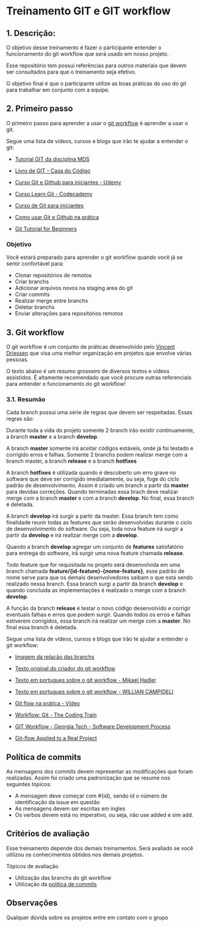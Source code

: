 
# Treinamento GIT e GIT workflow

## 1. Descrição:

O objetivo desse treinamento é fazer o participante entender o funcionamento 
do git workflow que será usado em nosso projeto.

Esse repositório tem possui referências para outros materiais que devem ser 
consultados para que o treinamento seja efetivo.

O objetivo final é que o participante utilize as boas práticas do uso do git 
para trabalhar em conjunto com a equipe.

## 2. Primeiro passo

O primeiro passo para aprender a usar o [git workflow](https://nvie.com/posts/a-successful-git-branching-model/) é aprender a usar o git.

Segue uma lista de vídeos, cursos e blogs que irão te ajudar a entender o git:
* [Tutorial GIT da disciplina MDS](https://github.com/fga-eps-mds/A-Disciplina/wiki/Git)

* [Livro de GIT - Casa do Código](https://github.com/TosiGui/Fluxos-de-Trabalho/raw/master/Controlando%20vers%C3%B5es%20com%20Git%20e%20GitHub%20-%20Casa%20do%20Codigo.pdf)

* [Curso Git e Github para iniciantes - Udemy](https://www.udemy.com/course/git-e-github-para-iniciantes/)

* [Curso Learn Git - Codecademy](https://www.codecademy.com/learn/learn-git)

* [Curso de Git para iniciantes](https://www.youtube.com/watch?v=WVLhm1AMeYE&list=PLInBAd9OZCzzHBJjLFZzRl6DgUmOeG3H0)
* [Como usar Git e Github na prática](https://www.youtube.com/watch?v=2alg7MQ6_sI)
* [Git Tutorial for Beginners](https://www.youtube.com/watch?v=HVsySz-h9r4)

### Objetivo 

Você estará preparado para aprender o git workflow quando você já se sentir 
confortável para:

* Clonar repositórios de remotos
* Criar branchs
* Adicionar arquivos novos na staging area do git
* Criar commits 
* Realizar merge entre branchs
* Deletar branchs
* Enviar alterações para repositórios remotos

## 3. Git workflow

O git workflow é um conjunto de práticas desenvolvido pelo [Vincent Driessen](https://nvie.com/posts/a-successful-git-branching-model/) que visa uma melhor organização em projetos que envolve várias pessoas.

O texto abaixo é um resumo grosseiro de diversos textos e vídeos assistidos. É altamente recomendado que você procure outras referenciais para entender o funcionamento do git workflow!

### 3.1. **Resumão**

Cada branch possui uma série de regras que devem ser respeitadas. Essas regras são:

Durante toda a vida do projeto somente 2 branch irão existir continuamente, a branch **master** e a branch **develop**.

A branch **master** somente irá aceitar códigos estáveis, onde já foi testado e corrigido erros e falhas. Somente 2 branchs podem realizar merge com a branch master, a branch **release** e a branch **hotfixes**

A branch **hotfixes** é utilizada quando é descoberto um erro grave no software que deve ser corrigido imediatamente, ou seja, foge do ciclo padrão de desenvolvimento. Assim é criado um branch a partir da **master** para devidas correções. Quando terminadas essa brach deve realizar merge com a branch **master** e com a branch **develop**. No final, essa branch é deletada.

A branch **develop** irá surgir a partir da master. Essa branch tem como finalidade reunir todas as features que serão desenvolvidas durante o ciclo de desenvolvimento do software. Ou seja, toda nova feature irá surgir a partir da **develop** e irá realizar merge com a **develop**.

Quando a branch **develop** agregar um conjunto de **features** satisfatório para entrega do software, irá surgir uma nova feature chamada **release**. 

Todo feature que for requisitada no projeto será desenvolvida em uma branch chamada **feature/{id-feature}-{nome-feature}**, esse padrão de nome serve para que os demais desenvolvedores saibam o que está sendo realizado nessa branch. Essa branch surgi a partir da branch **develop** e quando concluida as implementações é realizado o merge com a branch **develop**.

A função da branch **release** é testar o novo código desenvolvido e corrigir eventuais falhas e erros que podem surgir. Quando todos os erros e falhas estiverem corrigidos, essa branch irá realizar um merge com a **master**. No final essa branch é deletada.

Segue uma lista de vídeos, cursos e blogs que irão te ajudar a entender o git workflow:

* [Imagem da relação das branchs](https://i1.wp.com/lanziani.com/slides/gitflow/images/gitflow_1.png)

* [Texto original do criador do git workflow](https://nvie.com/posts/a-successful-git-branching-model/)

* [Texto em portugues sobre o git workflow - Mikael Hadler](https://medium.com/trainingcenter/utilizando-o-fluxo-git-flow-e63d5e0d5e04)

* [Texto em portugues sobre o git workflow - WILLIAN CAMPIDELI](https://imasters.com.br/desenvolvimento/quatro-workflows-para-trabalhar-com-git-melhores-2013)

* [Git flow na prática - Vídeo](https://www.youtube.com/watch?v=p1VAghNq-qg)

* [Workflow: Git - The Coding Train](https://www.youtube.com/watch?v=_sLgRBrZh6o)

* [GIT Workflow - Georgia Tech - Software Development Process](https://www.youtube.com/watch?v=3a2x1iJFJWc)

* [Git-flow Applied to a Real Project](https://medium.com/empathyco/git-flow-applied-to-a-real-project-c08037e28f88)

## Política de commits

As mensagens dos commits devem representar as modificações que foram realizadas. Assim foi criado uma padronização que se resume nos seguintes tópicos:

* A mensagem deve começar com #{id}, sendo id o número de identificação da issue em questão
* As mensagens devem ser escritas em ingles
* Os verbos devem está no imperativo, ou seja, não use added e sim add.

## Critérios de avaliação

Esse treinamento depende dos demais treinamentos. Será avaliado se você utilizou os conhecimentos obtidos nos demais projetos.

Tópicos de avaliação
* Utilização das branchs do git workflow
* Utilização da [política de commits](https://fga-eps-mds.github.io/2019.2-TimeBolinho/#/policies?id=commit-policies)

## Observações

Qualquer dúvida sobre os projetos entre em contato com o grupo
